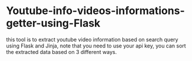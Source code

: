 # Youtube-info-videos-informations-getter-using-Flask

this tool is to extract youtube video information based on search query using Flask and Jinja, note that you need to use your api key, you can sort the extracted data based on 3 different ways.
